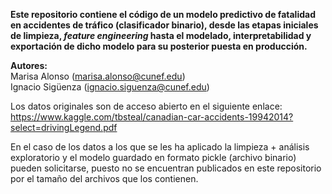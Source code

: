 **Este repositorio contiene el código de un modelo predictivo de fatalidad en accidentes de tráfico (clasificador binario), desde las etapas iniciales de limpieza, *feature engineering* hasta el modelado, interpretabilidad y exportación de dicho modelo para su posterior puesta en producción.**

**Autores:**
<br>
Marisa Alonso (marisa.alonso@cunef.edu)
<br>
Ignacio Sigüenza (ignacio.siguenza@cunef.edu)

Los datos originales son de acceso abierto en el siguiente enlace: https://www.kaggle.com/tbsteal/canadian-car-accidents-19942014?select=drivingLegend.pdf

En el caso de los datos a los que se les ha aplicado la limpieza + análisis exploratorio y el modelo guardado en formato pickle (archivo binario) pueden solicitarse, puesto no se encuentran publicados en este repositorio por el tamaño del archivos que los contienen.